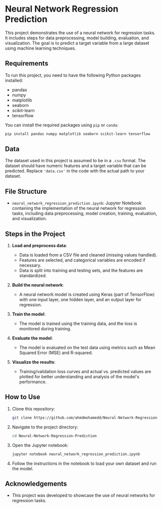 # Neural Network Regression Prediction

This project demonstrates the use of a neural network for regression tasks. It includes steps for data preprocessing, model building, evaluation, and visualization. The goal is to predict a target variable from a large dataset using machine learning techniques.

## Requirements

To run this project, you need to have the following Python packages installed:

- pandas
- numpy
- matplotlib
- seaborn
- scikit-learn
- tensorflow

You can install the required packages using `pip` or `conda`:

```bash
pip install pandas numpy matplotlib seaborn scikit-learn tensorflow
```

## Data

The dataset used in this project is assumed to be in a `.csv` format. The dataset should have numeric features and a target variable that can be predicted. Replace `'data.csv'` in the code with the actual path to your dataset.

## File Structure

- `neural_network_regression_prediction.ipynb`: Jupyter Notebook containing the implementation of the neural network for regression tasks, including data preprocessing, model creation, training, evaluation, and visualization.

## Steps in the Project

1. **Load and preprocess data**: 
    - Data is loaded from a CSV file and cleaned (missing values handled).
    - Features are selected, and categorical variables are encoded if necessary.
    - Data is split into training and testing sets, and the features are standardized.

2. **Build the neural network**:
    - A neural network model is created using Keras (part of TensorFlow) with one input layer, one hidden layer, and an output layer for regression.

3. **Train the model**:
    - The model is trained using the training data, and the loss is monitored during training.

4. **Evaluate the model**:
    - The model is evaluated on the test data using metrics such as Mean Squared Error (MSE) and R-squared.

5. **Visualize the results**:
    - Training/validation loss curves and actual vs. predicted values are plotted for better understanding and analysis of the model's performance.

## How to Use

1. Clone this repository:
    ```bash
    git clone https://github.com/ahmdmohamedd/Neural-Network-Regression-Prediction.git
    ```

2. Navigate to the project directory:
    ```bash
    cd Neural-Network-Regression-Prediction
    ```

3. Open the Jupyter notebook:
    ```bash
    jupyter notebook neural_network_regression_prediction.ipynb
    ```

4. Follow the instructions in the notebook to load your own dataset and run the model.


## Acknowledgements

- This project was developed to showcase the use of neural networks for regression tasks.
